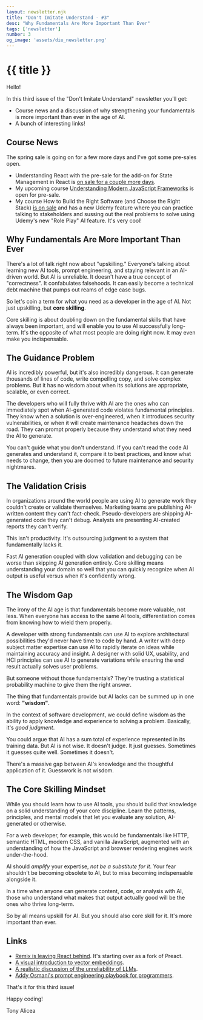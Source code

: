 ```yaml
---
layout: newsletter.njk
title: "Don't Imitate Understand - #3"
desc: "Why Fundamentals Are More Important Than Ever"
tags: ['newsletter']
number: 3
og_image: 'assets/diu_newsletter.png'
---
```

# {{ title }}

Hello!
 
In this third issue of the "Don't Imitate Understand" newsletter you'll get:

- Course news and a discussion of why strengthening your fundamentals is more important than ever in the age of AI.
- A bunch of interesting links!

<article class="mailing-list newsletter-mailing-list">
  <div id="fd-form-654c34a2f58f74816ab58ded"></div>
  <script>
    window.fd('form', {
      formId: '654c34a2f58f74816ab58ded',
      containerEl: '#fd-form-654c34a2f58f74816ab58ded'
    });
  </script>
</article>

## Course News
The spring sale is going on for a few more days and I've got some pre-sales open.
- Understanding React with the pre-sale for the add-on for State Management in React is [on sale for a couple more days](https://understandingreact.com).
- My upcoming course [Understanding Modern JavaScript Frameworks](https://tonyalicea.dev/jsframeworks) is open for pre-sale.
- My course How to Build the Right Software (and Choose the Right Stack) [is on sale](https://www.udemy.com/course/right-software-and-right-stack/?couponCode=CD1D8D0007577C8B3F37) and has a new Udemy feature where you can practice talking to stakeholders and sussing out the real problems to solve using Udemy's new "Role Play" AI feature. It's very cool!

## Why Fundamentals Are More Important Than Ever

There's a lot of talk right now about "upskilling." Everyone's talking about learning new AI tools, prompt engineering, and staying relevant in an AI-driven world. But AI is unreliable. It doesn't have a true concept of "correctness". It confabulates falsehoods. It can easily become a technical debt machine that pumps out reams of edge case bugs.

So let's coin a term for what you need as a developer in the age of AI. Not just upskilling, but **core skilling**.

Core skilling is about doubling down on the fundamental skills that have always been important, and will enable you to use AI successfully long-term. It's the opposite of what most people are doing right now. It may even make you indispensable.

## The Guidance Problem

AI is incredibly powerful, but it's also incredibly dangerous. It can generate thousands of lines of code, write compelling copy, and solve complex problems. But it has no wisdom about when its solutions are appropriate, scalable, or even correct.

The developers who will fully thrive with AI are the ones who can immediately spot when AI-generated code violates fundamental principles. They know when a solution is over-engineered, when it introduces security vulnerabilities, or when it will create maintenance headaches down the road. They can prompt properly because they understand what they need the AI to generate.

You can't guide what you don't understand. If you can't read the code AI generates and understand it, compare it to best practices, and know what needs to change, then you are doomed to future maintenance and security nightmares.

## The Validation Crisis

In organizations around the world people are using AI to generate work they couldn't create or validate themselves. Marketing teams are publishing AI-written content they can't fact-check. Pseudo-developers are shipping AI-generated code they can't debug. Analysts are presenting AI-created reports they can't verify.

This isn't productivity. It's outsourcing judgment to a system that fundamentally lacks it.

Fast AI generation coupled with slow validation and debugging can be worse than skipping AI generation entirely. Core skilling means understanding your domain so well that you can quickly recognize when AI output is useful versus when it's confidently wrong.

## The Wisdom Gap

The irony of the AI age is that fundamentals become more valuable, not less. When everyone has access to the same AI tools, differentiation comes from knowing how to wield them properly.

A developer with strong fundamentals can use AI to explore architectural possibilities they'd never have time to code by hand. A writer with deep subject matter expertise can use AI to rapidly iterate on ideas while maintaining accuracy and insight. A designer with solid UX, usability, and HCI principles can use AI to generate variations while ensuring the end result actually solves user problems.

But someone without those fundamentals? They're trusting a statistical probability machine to give them the right answer.

The thing that fundamentals provide but AI lacks can be summed up in one word: **"wisdom"**.

In the context of software development, we could define wisdom as the ability to apply knowledge and experience to solving a problem. Basically, it's *good judgment*.

You could argue that AI has a sum total of experience represented in its training data. But AI is not wise. It doesn't judge. It just guesses. Sometimes it guesses quite well. Sometimes it doesn't.

There's a massive gap between AI's knowledge and the thoughtful application of it. Guesswork is not wisdom.

## The Core Skilling Mindset

While you should learn how to use AI tools, you should build that knowledge on a solid understanding of your core discipline. Learn the patterns, principles, and mental models that let you evaluate any solution, AI-generated or otherwise.

For a web developer, for example, this would be fundamentals like HTTP, semantic HTML, modern CSS, and vanilla JavaScript, augmented with an understanding of how the JavaScript and browser rendering engines work under-the-hood.

AI should *amplify* your expertise, *not be a substitute for it*. Your fear shouldn't be becoming obsolete to AI, but to miss becoming indispensable alongside it.

In a time when anyone can generate content, code, or analysis with AI, those who understand what makes that output actually good will be the ones who thrive long-term.

So by all means upskill for AI. But you should also core skill for it. It's more important than ever.

## Links
- [Remix is leaving React behind](https://remix.run/blog/wake-up-remix). It's starting over as a fork of Preact.
- [A visual introduction to vector embeddings](https://blog.pamelafox.org/2025/05/a-visual-exploration-of-vector.html).
- [A realistic discussion of the unreliability of LLMs](https://verissimo.substack.com/p/verissimo-monthly-may-2025).
- [Addy Osmani's prompt engineering playbook for programmers](https://addyo.substack.com/p/the-prompt-engineering-playbook-for).

That's it for this third issue!
 
Happy coding!
 
Tony Alicea